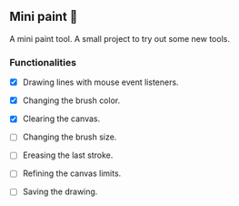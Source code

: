 ## Mini paint 🎨

A mini paint tool. A small project to try out some new tools.

### Functionalities

- [x] Drawing lines with mouse event listeners.
- [x] Changing the brush color.
- [x] Clearing the canvas.
- [ ] Changing the brush size.
- [ ] Ereasing the last stroke.
- [ ] Refining the canvas limits.
- [ ] Saving the drawing.

